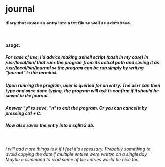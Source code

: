 # journal

#### diary that saves an entry into a txt file as well as a database.

<br>

##### usage:

##### For ease of use, I'd advice making a shell script (bash in my case) in /usr/local/bin/ that runs the program from its actual path and saving it as /usr/local/bin/journal so the program can be run simply by writing "journal" in the terminal.

##### Upon running the program, user is queried for an entry. The user can then type and once done typing, the program will ask to confirm if it should be saved to the journal.

##### Answer "y" to save, "n" to exit the program. Or you can cancel it by pressing ctrl + C.
##### Now also saves the entry into a sqlite3 db.

<br>

###### I will add more things to it if I feel it's necessary. Probably something to avoid copying the date if multiple entries were written on a single day. Maybe a command to read some of the entries would be nice too.